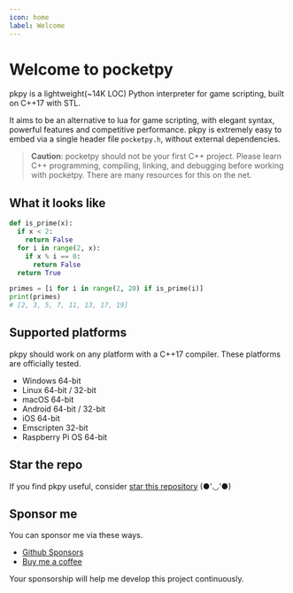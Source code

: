 ```yaml
---
icon: home
label: Welcome
---
```


# Welcome to pocketpy

pkpy is a lightweight(~14K LOC) Python interpreter for game scripting, built on C++17 with STL.

It aims to be an alternative to lua for game scripting, with elegant syntax, powerful features and competitive performance.
pkpy is extremely easy to embed via a single header file `pocketpy.h`, without external dependencies.

> **Caution**: pocketpy should not be your first C++ project. Please learn C++ programming, compiling, linking, and debugging before working with pocketpy. There are many resources for this on the net.

## What it looks like

```python
def is_prime(x):
  if x < 2:
    return False
  for i in range(2, x):
    if x % i == 0:
      return False
  return True

primes = [i for i in range(2, 20) if is_prime(i)]
print(primes)
# [2, 3, 5, 7, 11, 13, 17, 19]
```

## Supported platforms

pkpy should work on any platform with a C++17 compiler.
These platforms are officially tested.

+ Windows 64-bit
+ Linux 64-bit / 32-bit
+ macOS 64-bit
+ Android 64-bit / 32-bit
+ iOS 64-bit
+ Emscripten 32-bit
+ Raspberry Pi OS 64-bit

## Star the repo

If you find pkpy useful, consider [star this repository](https://github.com/blueloveth/pocketpy) (●'◡'●)

## Sponsor me

You can sponsor me via these ways.

+ [Github Sponsors](https://github.com/sponsors/blueloveTH)
+ [Buy me a coffee](https://www.buymeacoffee.com/blueloveth)

Your sponsorship will help me develop this project continuously.

